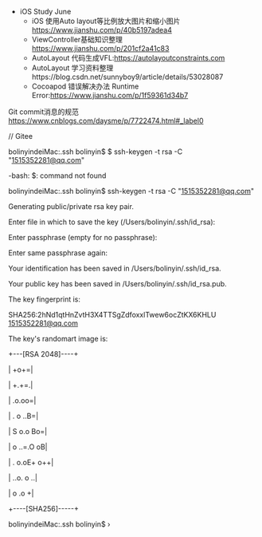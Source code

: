 - iOS Study June
  - iOS 使用Auto layout等比例放大图片和缩小图片  https://www.jianshu.com/p/40b5197adea4
  - ViewController基础知识整理  https://www.jianshu.com/p/201cf2a41c83
  - AutoLayout 代码生成VFL:https://autolayoutconstraints.com
  - AutoLayout 学习资料整理https://blog.csdn.net/sunnyboy9/article/details/53028087
  - Cocoapod 错误解决办法 Runtime Error:https://www.jianshu.com/p/1f59361d34b7

Git commit消息的规范  https://www.cnblogs.com/daysme/p/7722474.html#_label0





// Gitee

bolinyindeiMac:.ssh bolinyin$ $ ssh-keygen -t rsa -C "1515352281@qq.com"

-bash: $: command not found

bolinyindeiMac:.ssh bolinyin$ ssh-keygen -t rsa -C "1515352281@qq.com"

Generating public/private rsa key pair.

Enter file in which to save the key (/Users/bolinyin/.ssh/id_rsa): 

Enter passphrase (empty for no passphrase): 

Enter same passphrase again: 

Your identification has been saved in /Users/bolinyin/.ssh/id_rsa.

Your public key has been saved in /Users/bolinyin/.ssh/id_rsa.pub.

The key fingerprint is:

SHA256:2hNd1qtHnZvtH3X4TTSgZdfoxxlTwew6ocZtKX6KHLU 1515352281@qq.com

The key's randomart image is:

+---[RSA 2048]----+

|             +o+=|

|            +.+=.|

|           .o.oo=|

|         . o ..B=|

|        S o.o Bo=|

|       o ..=.O oB|

|      . o.oE+ o++|

|        ..o. o ..|

|         o .o   +|

+----[SHA256]-----+

bolinyindeiMac:.ssh bolinyin$ ›  